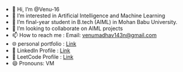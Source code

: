 - 👋 Hi, I’m @Venu-16
- 👀 I’m interested in Artificial Intelligence and Machine Learning
- 🌱 I’m final-year student in B.tech (AIML) in Mohan Babu University.
- 💞️ I’m looking to collaborate on AIML projects
- 📫 How to reach me : Email: venumadhav143n@gmail.com
- 🌐 personal portfolio : [Link](https://portfolio-lovat-sigma-48.vercel.app/)
- 👤 LinkedIn Profile : [Link](https://www.linkedin.com/in/venu-madhav-maile-16v/)
- 🎯 LeetCode Profile : [Link](https://leetcode.com/u/Maile_Venu_Madhav/)
- 😄 Pronouns: VM


<!---
Venu-16/Venu-16 is a ✨ special ✨ repository because its `README.md` (this file) appears on your GitHub profile.
You can click the Preview link to take a look at your changes.
--->
